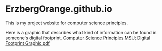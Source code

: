 # ErzbergOrange.github.io
This is my project website for computer science principles.

Here is a graphic that describes what kind of information can be found in someone's digital footprint. 
[Computer Science Principles MSU; Digital Footprint Graphic.pdf](https://github.com/user-attachments/files/16969210/Computer.Science.Principles.MSU.Digital.Footprint.Graphic.pdf)
